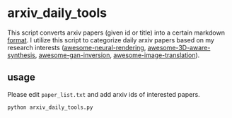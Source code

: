 # arxiv_daily_tools

This script converts arxiv papers (given id or title) into a certain markdown [format](https://github.com/weihaox/awesome-neural-rendering). I utilize this script to categorize daily arxiv papers based on my research interests ([awesome-neural-rendering](https://github.com/weihaox/awesome-neural-rendering), [awesome-3D-aware-synthesis](https://github.com/weihaox/awesome-3D-aware-synthesis), [awesome-gan-inversion](https://github.com/weihaox/awesome-gan-inversion), [awesome-image-translation](https://github.com/weihaox/awesome-image-translation)). 

## usage

Please edit `paper_list.txt` and add arxiv ids of interested papers. 

```Shell
python arxiv_daily_tools.py
```